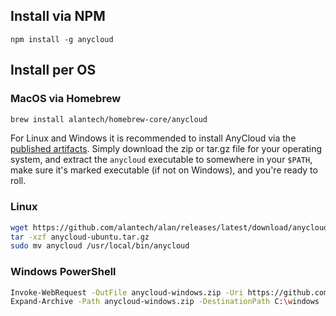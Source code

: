 ## Install via NPM

```
npm install -g anycloud
```

## Install per OS

### MacOS via Homebrew

```bash
brew install alantech/homebrew-core/anycloud
```

For Linux and Windows it is recommended to install AnyCloud via the [published artifacts](https://github.com/alantech/alan/releases/latest). Simply download the zip or tar.gz file for your operating system, and extract the `anycloud` executable to somewhere in your `$PATH`, make sure it's marked executable \(if not on Windows\), and you're ready to roll.

### Linux

```bash
wget https://github.com/alantech/alan/releases/latest/download/anycloud-ubuntu.tar.gz
tar -xzf anycloud-ubuntu.tar.gz
sudo mv anycloud /usr/local/bin/anycloud
```

### Windows PowerShell

```bash
Invoke-WebRequest -OutFile anycloud-windows.zip -Uri https://github.com/alantech/alan/releases/latest/download/anycloud-windows.zip
Expand-Archive -Path anycloud-windows.zip -DestinationPath C:\windows
```
